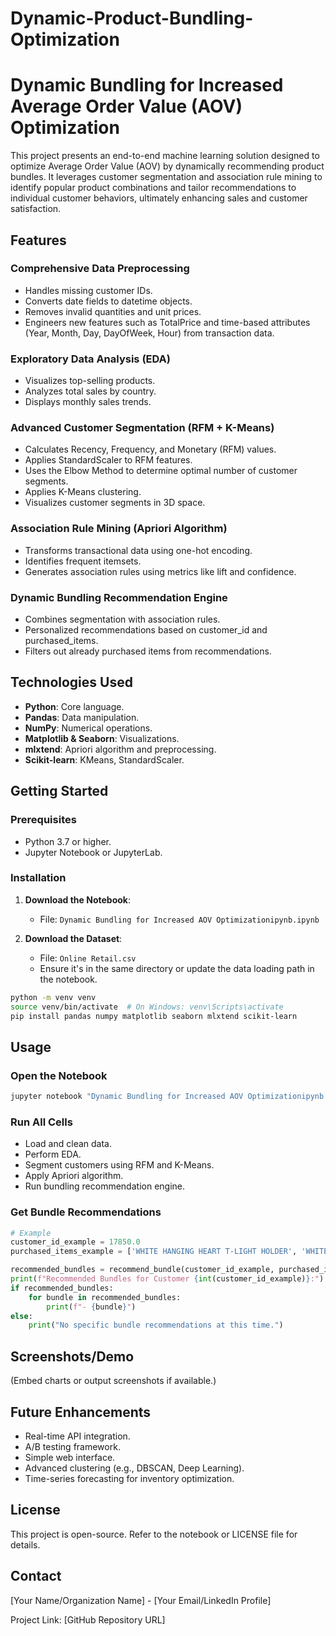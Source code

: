 # Dynamic-Product-Bundling-Optimization


# Dynamic Bundling for Increased Average Order Value (AOV) Optimization

This project presents an end-to-end machine learning solution designed to optimize Average Order Value (AOV) by dynamically recommending product bundles. It leverages customer segmentation and association rule mining to identify popular product combinations and tailor recommendations to individual customer behaviors, ultimately enhancing sales and customer satisfaction.

## Features

### Comprehensive Data Preprocessing

* Handles missing customer IDs.
* Converts date fields to datetime objects.
* Removes invalid quantities and unit prices.
* Engineers new features such as TotalPrice and time-based attributes (Year, Month, Day, DayOfWeek, Hour) from transaction data.

### Exploratory Data Analysis (EDA)

* Visualizes top-selling products.
* Analyzes total sales by country.
* Displays monthly sales trends.

### Advanced Customer Segmentation (RFM + K-Means)

* Calculates Recency, Frequency, and Monetary (RFM) values.
* Applies StandardScaler to RFM features.
* Uses the Elbow Method to determine optimal number of customer segments.
* Applies K-Means clustering.
* Visualizes customer segments in 3D space.

### Association Rule Mining (Apriori Algorithm)

* Transforms transactional data using one-hot encoding.
* Identifies frequent itemsets.
* Generates association rules using metrics like lift and confidence.

### Dynamic Bundling Recommendation Engine

* Combines segmentation with association rules.
* Personalized recommendations based on customer\_id and purchased\_items.
* Filters out already purchased items from recommendations.

## Technologies Used

* **Python**: Core language.
* **Pandas**: Data manipulation.
* **NumPy**: Numerical operations.
* **Matplotlib & Seaborn**: Visualizations.
* **mlxtend**: Apriori algorithm and preprocessing.
* **Scikit-learn**: KMeans, StandardScaler.

## Getting Started

### Prerequisites

* Python 3.7 or higher.
* Jupyter Notebook or JupyterLab.

### Installation

1. **Download the Notebook**:

   * File: `Dynamic Bundling for Increased AOV Optimizationipynb.ipynb`
2. **Download the Dataset**:

   * File: `Online Retail.csv`
   * Ensure it's in the same directory or update the data loading path in the notebook.

```bash
python -m venv venv
source venv/bin/activate  # On Windows: venv\Scripts\activate
pip install pandas numpy matplotlib seaborn mlxtend scikit-learn
```

## Usage

### Open the Notebook

```bash
jupyter notebook "Dynamic Bundling for Increased AOV Optimizationipynb.ipynb"
```

### Run All Cells

* Load and clean data.
* Perform EDA.
* Segment customers using RFM and K-Means.
* Apply Apriori algorithm.
* Run bundling recommendation engine.

### Get Bundle Recommendations

```python
# Example
customer_id_example = 17850.0
purchased_items_example = ['WHITE HANGING HEART T-LIGHT HOLDER', 'WHITE METAL LANTERN']

recommended_bundles = recommend_bundle(customer_id_example, purchased_items_example)
print(f"Recommended Bundles for Customer {int(customer_id_example)}:")
if recommended_bundles:
    for bundle in recommended_bundles:
        print(f"- {bundle}")
else:
    print("No specific bundle recommendations at this time.")
```

## Screenshots/Demo

(Embed charts or output screenshots if available.)

## Future Enhancements

* Real-time API integration.
* A/B testing framework.
* Simple web interface.
* Advanced clustering (e.g., DBSCAN, Deep Learning).
* Time-series forecasting for inventory optimization.

## License

This project is open-source. Refer to the notebook or LICENSE file for details.

## Contact

\[Your Name/Organization Name] - \[Your Email/LinkedIn Profile]

Project Link: \[GitHub Repository URL]
